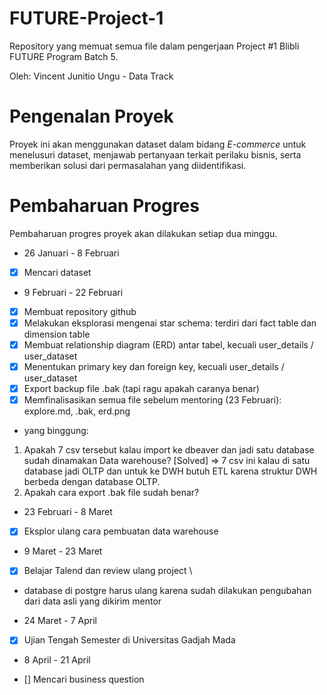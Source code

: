# FUTURE-Project-1

Repository yang memuat semua file dalam pengerjaan Project #1 Blibli FUTURE Program Batch 5.

Oleh: Vincent Junitio Ungu - Data Track


# Pengenalan Proyek
Proyek ini akan menggunakan dataset dalam bidang *E-commerce* untuk menelusuri dataset, menjawab pertanyaan terkait perilaku bisnis, serta memberikan solusi dari permasalahan yang diidentifikasi. 

# Pembaharuan Progres
Pembaharuan progres proyek akan dilakukan setiap dua minggu.

* 26 Januari - 8 Februari

- [X] Mencari dataset

* 9 Februari - 22 Februari

- [X] Membuat repository github
- [X] Melakukan eksplorasi mengenai star schema: terdiri dari fact table dan dimension table
- [X] Membuat relationship diagram (ERD) antar tabel, kecuali user_details / user_dataset
- [X] Menentukan primary key dan foreign key, kecuali user_details / user_dataset
- [X] Export backup file .bak (tapi ragu apakah caranya benar)
- [X] Memfinalisasikan semua file sebelum mentoring (23 Februari): explore.md, .bak, erd.png

* yang binggung:
1. Apakah 7 csv tersebut kalau import ke dbeaver dan jadi satu database sudah dinamakan Data warehouse? [Solved] => 7 csv ini kalau di satu database jadi OLTP dan untuk ke DWH butuh ETL karena struktur DWH berbeda dengan database OLTP.
2. Apakah cara export .bak file sudah benar?

* 23 Februari - 8 Maret

- [X] Eksplor ulang cara pembuatan data warehouse

* 9 Maret - 23 Maret

- [X] Belajar Talend dan review ulang project \
* database di postgre harus ulang karena sudah dilakukan pengubahan dari data asli yang dikirim mentor

* 24 Maret - 7 April

- [X] Ujian Tengah Semester di Universitas Gadjah Mada

* 8 April - 21 April

- [] Mencari business question
